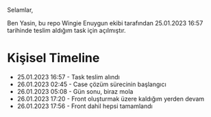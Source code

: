 Selamlar,

Ben Yasin, bu repo Wingie Enuygun ekibi tarafından 25.01.2023 16:57 tarihinde teslim aldığım task için açılmıştır.

# Kişisel Timeline

- 25.01.2023 16:57 - Task teslim alındı
- 26.01.2023 02:45 - Case çözüm sürecinin başlangıcı
- 26.01.2023 05:08 - Gün sonu, biraz mola
- 26.01.2023 17:20 - Front oluşturmak üzere kaldığım yerden devam 
- 26.01.2023 17:56 - Front dahil hepsi tamamlandı
